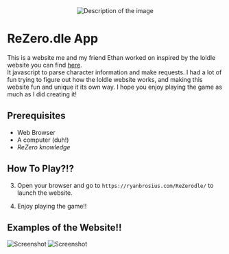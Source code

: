 <div align="center">
    <img src="https://i.imgur.com/5cXLGOq.png" alt="Description of the image">
</div>

# ReZero.dle App

This is a website me and my friend Ethan worked on inspired by the loldle website you can find [here](https://loldle.net/classic).<br>
It javascript to parse character information and make requests. I had a lot of fun trying to figure out how the
loldle website works, and making this website fun and unique it its own way. I hope you enjoy playing the game as much as I did creating it!<br>

## Prerequisites

- Web Browser
- A computer (duh!)
- *ReZero knowledge*

## How To Play?!?

3. Open your browser and go to `https://ryanbrosius.com/ReZerodle/` to launch the website.

4. Enjoy playing the game!!

## Examples of the Website!!
![Screenshot](https://i.imgur.com/ZAMt4UK.png)
![Screenshot](https://i.imgur.com/iHcCs4L.png)